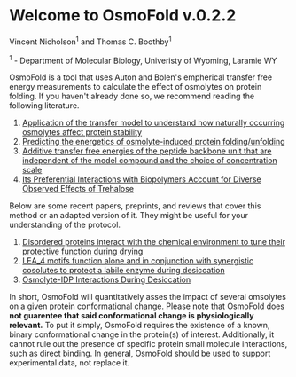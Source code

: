 # Welcome to OsmoFold v.0.2.2

Vincent Nicholson<sup>1</sup> and Thomas C. Boothby<sup>1</sup>

<sup>1</sup> - Department of Molecular Biology, Univeristy of Wyoming, Laramie WY

OsmoFold is a tool that uses Auton and Bolen's empherical transfer free energy measurements to calculate the effect of osmolytes on protein folding. If you haven't already done so, we recommend reading the following literature.


1.   [Application of the transfer model to understand how naturally occurring osmolytes affect protein stability](https://pubmed.ncbi.nlm.nih.gov/17875431/)
2.   [Predicting the energetics of osmolyte-induced protein folding/unfolding](https://pubmed.ncbi.nlm.nih.gov/16214887/)
3.   [Additive transfer free energies of the peptide backbone unit that are independent of the model compound and the choice of concentration scale](https://pubmed.ncbi.nlm.nih.gov/14756570/)
4.   [Its Preferential Interactions with Biopolymers Account for Diverse Observed Effects of Trehalose](https://www.ncbi.nlm.nih.gov/pmc/articles/PMC4572414/)

Below are some recent papers, preprints, and reviews that cover this method or an adapted version of it. They might be useful for your understanding of the protocol.

1.   [Disordered proteins interact with the chemical environment to tune their
protective function during drying](https://elifesciences.org/reviewed-preprints/97231)
2.   [LEA_4 motifs function alone and in conjunction with synergistic cosolutes to protect a labile enzyme during desiccation](https://www.biorxiv.org/content/10.1101/2024.09.04.611296v1.full.pdf)
3.   [Osmolyte-IDP Interactions During Desiccation](https://www.sciencedirect.com/science/article/pii/S1877117324001765?via%3Dihub)

In short, OsmoFold will quantitatively asses the impact of several omsolytes on a given protein conformational change. Please note that OsmoFold does **not guarentee that said conformational change is physiologically relevant.** To put it simply, OsmoFold requires the existence of a known, binary conformational change in the protein(s) of interest. Additionally, it cannot rule out the presence of specific protein small molecule interactions, such as direct binding. In general, OsmoFold should be used to support experimental data, not replace it.
